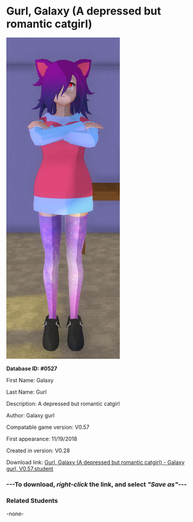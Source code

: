 # Gurl, Galaxy (A depressed but romantic catgirl)

<img src="../../Files/Images/Gurl, Galaxy (A depressed but romantic catgirl).png" title="Gurl, Galaxy (A depressed but romantic catgirl) - Galaxy gurl, V0.57">

**Database ID: #0527**

First Name: Galaxy

Last Name: Gurl

Description: A depressed but romantic catgirl

Author: Galaxy gurl

Compatable game version: V0.57

First appearance: 11/19/2018

Created in version: V0.28

Download link: <a href="https://raw.githubusercontent.com/Arbiter1223/Daigaku-Gurashi-Custom-Students/master/Files/Student%20Files/Gurl%2C%20Galaxy%20(A%20depressed%20but%20romantic%20catgirl)%20-%20Galaxy%20gurl%2C%20V0.57.student">Gurl, Galaxy (A depressed but romantic catgirl) - Galaxy gurl, V0.57.student</a>

### ---**To download, _right-click_ the link, and select _"Save as"_**---

### Related Students

-none-
